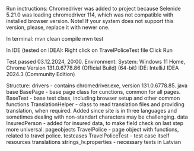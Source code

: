 Run inctructions:
Chromedriver was added to project because Selenide 5.21.0 was loading chromedriver 114, which was not compatible with installed browser version. Note! If your system does not support this version, please, replace it with newer one.

In terminal:
mvn clean compile
mvn test

In IDE (tested on IDEA): 
Right click on TravelPoliceTest file
Click Run

Test passed 03.12.2024, 20:00.
Environment: 
	System: Windows 11 Home, Chrome Version 131.0.6778.86 (Official Build) (64-bit)
	IDE: IntelliJ IDEA 2024.3 (Community Edition)

Structure:
drivers - contains chromedriver.exe, version 131.0.6778.85. 
java
	base
		BasePage - base page class for cunctions, common for all pages.
		BaseTest - base test class, including browser setup and other common functions
		TranslationHelper - class to read translation files and providing translation, when required. Added since site is in three languages and sometimes dealing with non-standart characters may be challenging.
	data
		InsuredPerson - added for insured data, to make field check on last step more universal.
	pageobjects
		TravelPolice - page object with functions, related to travel police.
	testcases
		TravelPoliceTest - test case itself
resources
	translations
		strings_lv.properties - necessary texts in Latvian
